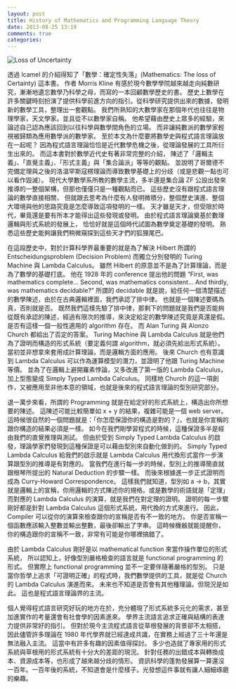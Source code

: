 ```yaml
---
layout: post
title: History of Mathematics and Programming Language Theory
date: 2013-08-25 13:19
comments: true
categories: 
---
```


![Loss of Uncertainty](http://distilleryimage9.ak.instagram.com/448eb44e0d4711e3920622000ae9085f_7.jpg)

透過 lcamel 的介紹得知了「數學：確定性失落」(Mathematics: The loss of Certainty) 這本書。
作者 Morris Kline 有感於現今數學學院越來越走向純數研究，漸漸地遺忘數學乃科學之母，而寫的一本回顧數學歷史的書。
歷史上數學在許多關鍵時刻扮演了提供科學前進方向的指引。從科學研究提供出來的數據，發明新的數學工具，整理出一套觀點。
我們所熟知的大數學家在那個年代也往往是物理學家，天文學家。並且從不以數學家自稱。
他希望藉由歷史上眾多的經驗，來論述自己認為應該回到以往科學與數學間角色的立場。
而非讓純數派的數學家輕視被歸類為應用數學派的數學家。
至於本文為什麼要將數學史與程式語言理論放在一起呢？
因為程式語言理論恰恰是近代數學危機之後，從理論發展的工具所衍生出來的。
而這本書對於數學近代史有著非常完整的介紹，
陳述了「邏輯主義」、「直覺主義」、「形式主義」與「集合論派」等等的觀點。
並說明了哥爾德不完備定理與之後的洛溫罕斯寇楞理論而導致數學基礎上的分歧（或是悲觀一點也可以看作毀滅）。
現代大學數學系所教的數學主流，多半還是集合論 ZF 公設出發來推導的一整個架構，但那也僅僅只是一種觀點而已。
這些歷史沒有跟程式語言理論的數學直接相關，
但就跟去思考為什麼有人發明微積分，整個歷史演進、整個大環境與他的思路究竟是怎麼導致這項發明的一樣。
天才雖是天才，但受限於時代，畢竟還是要有所本才能得出這些發現或發明。
由於程式語言理論奠基於數理邏輯與形式系統的發展上，
恰恰好就是這個時代試圖為數學奠定基礎的發明。
熟悉這些歷史能夠讓我們稍微窺探到這些天才們的狐狸尾巴。

在這段歷史中，對於計算科學界最重要的就是為了解決 Hilbert 所謂的 Entscheidungsproblem (Decision Problem) 而獨立分別發明的 Turing Machine 與 Lambda Calculus。
雖然 Hilbert 的原意並不是為了計算理論，而是為了數學的基礎打底。
他在 1928 年的 conference 提出他的問題 “First, was mathematics complete... Second, was mathematics consistent... And thirdly, was mathematics decidable?”
所謂的 decidable 就是說，給任何一個清楚描述的數學陳述，由於在古典邏輯裡面，我們承認了排中律。
也就是一個陳述要碼為真，否則就是否。
既然我們這樣先驗了排中律，那剩下的問題就是我們是否能夠從既有承認的陳述，經過有限次的推導，來決定給定的數學陳述究竟是真還是假。
是否有這樣一個一般性適用的 algorithm 存在。
而 Alan Turing 與 Alonzo Church 都給出了否定的答案。
Turing Machine 與 Lambda Calculus 就是他們為了證明而構造的形式系統（要定義何謂 algorithm，就必須先給出形式系統）。
當初並非想拿來套用成計算理論，而是邏輯方面的應用。
後來 Church 也有意識到 Lambda Calculus 可以作為運算模型的潛力，並證明了他跟 Turing Machine 等價。
並為了在邏輯上避開羅素悖論，又多改進了第一版的 Lambda Calculus，加上型態變成 Simply Typed Lambda Calculus。
同樣地 Church 的這一項創作，又被應用至非他本意的領域，也就是後來的程式語言理論的型別研究部分。

退一萬步來看，所謂的 Programming 就是在給定好的形式系統上，構造出你所想要的陳述。
這陳述可能比較簡單如 x + y 的結果，複雜可能是一個 web server。
這時候很自然的一個問題就是：「你怎麼保證你的構造是對的？」，也就是你宣稱的跟你構造的結果必須是一樣。
如今在我們剛學習程式的時候，這種保證多半是經由我們的直覺推理與測試。
但由於受到 Simply Typed Lambda Calculus 的啟發，理論學家們發現到這種保證是可以藉由型別來自動化做到的。
Simply Typed Lambda Calculus 給我們的啟示就是 Lambda Calculus 用代換形式當作一步演算跟型別的推導是有對應的。
當我們在進行每一步的時候，型別上的推導簡直就跟根琴所提出的 Natural Deduction 的步驟一樣。
而後來根據進一步正式證明而成為 Curry-Howard Correspondence。
這樣我們就知道，型別如 a -> b，其實就是邏輯上的宣稱，你用邏輯的方式陳述你的規格。或是數學的術語就是「定理」
而對應的 Lambda Calculus 的演算，就是我們在對定理的證明。
證明的每一步驟剛好都是針對 Lambda Calculus 這個形式系統，用代換的方式來進行。
因此，Compiler 可以從你的演算來檢查跟你的宣稱是否有不一致的地方。
你是否宣稱一個函數應該輸入整數並輸出整數，最後卻輸出了字串。
這時候機器就能提醒你，你的構造跟你的宣稱不一致，非常有可能是你哪裡搞錯了。

由於 Lambda Calculus 剛好是以 mathematical function 來當作操作單位的形式系統，
所以認知上，好像型別嚴格檢查的語言就是 functional programming 的形式。
但實際上 functional programming 並不一定要伴隨著嚴格的型別。
只是當你哲學上追求「可證明正確」的程式時，我們數學提供的工具，就是從 Church 的 Lambda Calculus 演進而來。
未來也不知道是否會有其他種理論。但現況是如此。
這也是程式語言理論界的主流。

個人覺得程式語言研究好玩的地方在於，充分體現了形式系統多元化的需求，甚至加進實作的考量還會有社會學的因素進來。
學界主流語言追求正確與結構的表達力提供非常好的指引。
但對於現今主流程式語言從草根發展的背景卻不太相搭，
因此儘管許多理論在 1980 年代學界就已經達成共識，在實務上經過了三十年還是無法融入主流。
這當中有許多有趣的因素值得探討。
多少也造就了專家用的形式系統與草根用的形式系統有十分大的差距的現況。
針對任務的出錯成本與轉換成本、資源成本等，也形成了越來越分歧的情形。
資訊科學的蓬勃發展算一算還沒一百年。一百年後的系統，不知道會是什麼樣子。光發想這件事就有讓人細細琢磨的樂趣。

